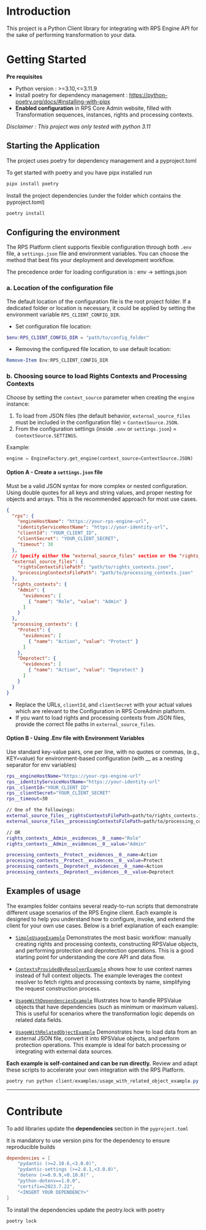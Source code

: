 # Introduction 
This project is a Python Client library for integrating with RPS Engine API for the sake of performing transformation to your data.

# Getting Started
**Pre requisites**
- Python version : >=3.10,<=3.11.9
- Install poetry for dependency management : https://python-poetry.org/docs/#installing-with-pipx
- **Enabled configuration** in RPS Core Admin website, filled with Transformation sequences, instances, rights and processing contexts.

*Disclaimer : This project was only tested with python 3.11*

## Starting the Application
The project uses poetry for dependency management and a pyproject.toml

To get started with poetry and you have pipx installed run
```bash
pipx install poetry 
```

Install the project dependencies (under the folder which contains the pyproject.toml)

```bash
poetry install
```

## Configuring the environment

The RPS Platform client supports flexible configuration through both `.env` file,  a `settings.json` file and environment variables. You can choose the method that best fits your deployment and development workflow.

The precedence order for loading configuration is : env -> settings.json 

### a. Location of the configuration file

The default location of the configuration file is the root project folder. If a dedicated folder or location is necessary, it could be applied by setting the environment variable `RPS_CLIENT_CONFIG_DIR`.
- Set configuration file location: 
 ```powershell
$env:RPS_CLIENT_CONFIG_DIR = "path/to/config_folder"
```
- Removing the configured file location, to use default location:
 ```powershell
Remove-Item Env:RPS_CLIENT_CONFIG_DIR
```

### b.  Choosing source to load Rights Contexts and Processing Contexts

Choose by setting the `context_source` parameter when creating the `engine` instance: 

1. To load from JSON files (the default behavior, `external_source_files` must be included in the configuration file) = `ContextSource.JSON`.
2. From the configuration settings (inside `.env` or `settings.json`) = `ContextSource.SETTINGS`.

Example:

```python
engine = EngineFactory.get_engine(context_source=ContextSource.JSON)
```


#### Option A - Create a `settings.json` file

Must be a valid JSON syntax for more complex or nested configuration. Using double quotes for all keys and string values, and proper nesting for objects and arrays. This is the recommended approach for most use cases.

```json
{
  "rps": {
    "engineHostName": "https://your-rps-engine-url",
    "identityServiceHostName": "https://your-identity-url",
    "clientId": "YOUR_CLIENT_ID",
    "clientSecret": "YOUR_CLIENT_SECRET",
    "timeout": 30
  },
  // Specify either the "external_source_files" section or the "rights_contexts" & "processing_contexts", according to the contexts source
  "external_source_files": {
    "rightsContextsFilePath": "path/to/rights_contexts.json",
    "processingContextsFilePath": "path/to/processing_contexts.json"
  },
  "rights_contexts": {
    "Admin": {
      "evidences": [
        { "name": "Role", "value": "Admin" }
      ]
    }
  },
  "processing_contexts": {
    "Protect": {
      "evidences": [
        { "name": "Action", "value": "Protect" }
      ]
    },
    "Deprotect": {
      "evidences": [
        { "name": "Action", "value": "Deprotect" }
      ]
    }
  }
}
```

- Replace the URLs, `clientId`, and `clientSecret` with your actual values which are relevant to the Configuration in RPS CoreAdmin platform.
- If you want to load rights and processing contexts from JSON files, provide the correct file paths in `external_source_files`.

#### Option B - Using .Env file with Environment Variables
Use standard key-value pairs, one per line, with no quotes or commas, (e.g., KEY=value) for environment-based configuration (with __ as a nesting separator for env variables)

```bash
rps__engineHostName="https://your-rps-engine-url"
rps__identityServiceHostName="https://your-identity-url"
rps__clientId="YOUR_CLIENT_ID"
rps__clientSecret="YOUR_CLIENT_SECRET"
rps__timeout=30

// One of the followings:
external_source_files__rightsContextsFilePath=path/to/rights_contexts.json
external_source_files__processingContextsFilePath=path/to/processing_contexts.json

// OR
rights_contexts__Admin__evidences__0__name="Role"
rights_contexts__Admin__evidences__0__value="Admin"

processing_contexts__Protect__evidences__0__name=Action
processing_contexts__Protect__evidences__0__value=Protect
processing_contexts__Deprotect__evidences__0__name=Action
processing_contexts__Deprotect__evidences__0__value=Deprotect
```

## Examples of usage

The examples folder contains several ready-to-run scripts that demonstrate different usage scenarios of the RPS Engine client. Each example is designed to help you understand how to configure, invoke, and extend the client for your own use cases. Below is a brief explanation of each example:

- [`SimpleUsageExample`](Client/Client/examples/simple_usage_example.py)
Demonstrates the most basic workflow: manually creating rights and processing contexts, constructing RPSValue objects, and performing protection and deprotection operations. This is a good starting point for understanding the core API and data flow.

- [`ContextsProvidedByResolverExample`](Client/Client/examples/contexts_provided_by_resolver_example.py)
shows how to use context names instead of full context objects. The example leverages the context resolver to fetch rights and processing contexts by name, simplifying the request construction process.

- [`UsageWithDependenciesExample`](Client/Client/examples/usage_with_dependencies_example.py)
Illustrates how to handle RPSValue objects that have dependencies (such as minimum or maximum values). This is useful for scenarios where the transformation logic depends on related data fields.

- [`UsageWithRelatedObjectExample`](Client/Client/examples/usage_with_related_object_example.py)
Demonstrates how to load data from an external JSON file, convert it into RPSValue objects, and perform protection operations. This example is ideal for batch processing or integrating with external data sources.

**Each example is self-contained and can be run directly.** Review and adapt these scripts to accelerate your own integration with the RPS Platform.

```powershell
poetry run python client/examples/usage_with_related_object_example.py
```
---


# Contribute
To add libraries update the **dependencies** section in the ``pyproject.toml`` 

It is mandatory to use version pins for the dependency to ensure reproducible builds 
```toml
dependencies = [
    "pydantic (>=2.10.6,<3.0.0)",
    "pydantic-settings (>=2.8.1,<3.0.0)",
    "dotenv (>=0.9.9,<0.10.0)" ,
    "python-dotenv==1.0.0",
    "certifi==2023.7.22",
    "<INSERT YOUR DEPENDENCY>"
]
```

To install the dependencies update the peotry.lock with poetry
```
poetry lock
```
